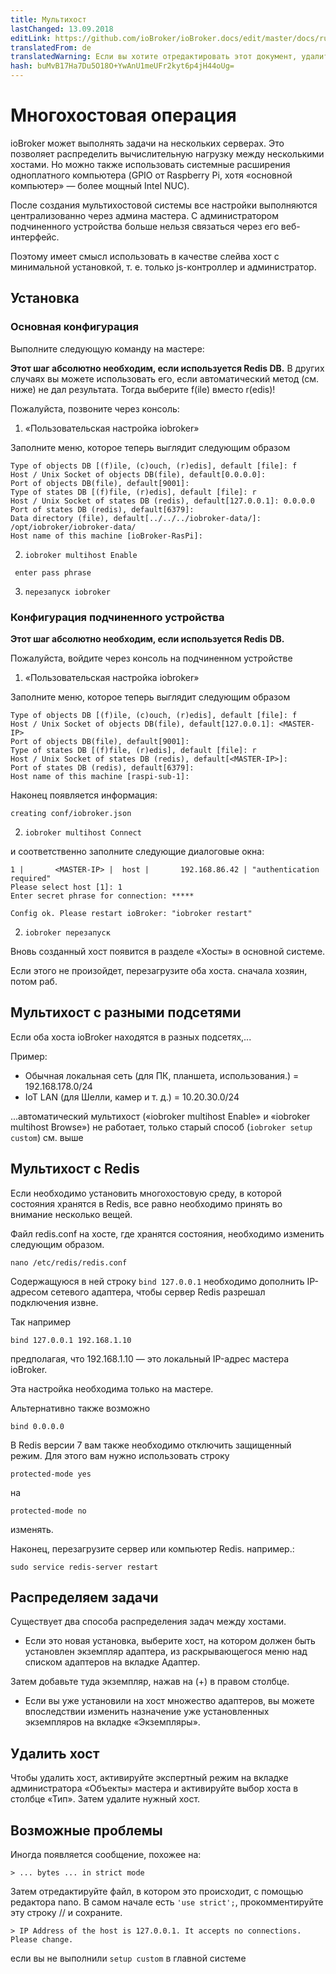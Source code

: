 ```yaml
---
title: Мультихост
lastChanged: 13.09.2018
editLink: https://github.com/ioBroker/ioBroker.docs/edit/master/docs/ru/config/multihost.md
translatedFrom: de
translatedWarning: Если вы хотите отредактировать этот документ, удалите поле «translatedFrom», в противном случае этот документ будет снова автоматически переведен
hash: buMvB17Ha7Du5O18O+YwAnU1meUFr2kyt6p4jH44oUg=
---
```

# Многохостовая операция
ioBroker может выполнять задачи на нескольких серверах. Это позволяет распределить вычислительную нагрузку между несколькими хостами.
Но можно также использовать системные расширения одноплатного компьютера (GPIO от Raspberry Pi, хотя «основной компьютер» — более мощный Intel NUC).

После создания мультихостовой системы все настройки выполняются централизованно через админа мастера. С администратором подчиненного устройства больше нельзя связаться через его веб-интерфейс.

Поэтому имеет смысл использовать в качестве слейва хост с минимальной установкой, т. е. только js-контроллер и администратор.

## Установка
### Основная конфигурация
Выполните следующую команду на мастере:

**Этот шаг абсолютно необходим, если используется Redis DB.** В других случаях вы можете использовать его, если автоматический метод (см. ниже) не дал результата. Тогда выберите f(ile) вместо r(edis)!

Пожалуйста, позвоните через консоль:

1. «Пользовательская настройка iobroker»

Заполните меню, которое теперь выглядит следующим образом

```
Type of objects DB [(f)ile, (c)ouch, (r)edis], default [file]: f
Host / Unix Socket of objects DB(file), default[0.0.0.0]:
Port of objects DB(file), default[9001]:
Type of states DB [(f)file, (r)edis], default [file]: r
Host / Unix Socket of states DB (redis), default[127.0.0.1]: 0.0.0.0
Port of states DB (redis), default[6379]:
Data directory (file), default[../../../iobroker-data/]: /opt/iobroker/iobroker-data/
Host name of this machine [ioBroker-RasPi]:
```

2. `iobroker multihost Enable`

``` enter pass phrase```

3. `перезапуск iobroker`

### Конфигурация подчиненного устройства
**Этот шаг абсолютно необходим, если используется Redis DB.**

Пожалуйста, войдите через консоль на подчиненном устройстве

1. «Пользовательская настройка iobroker»

Заполните меню, которое теперь выглядит следующим образом

```
Type of objects DB [(f)ile, (c)ouch, (r)edis], default [file]: f
Host / Unix Socket of objects DB(file), default[127.0.0.1]: <MASTER-IP>
Port of objects DB(file), default[9001]:
Type of states DB [(f)file, (r)edis], default [file]: r
Host / Unix Socket of states DB (redis), default[<MASTER-IP>]:
Port of states DB (redis), default[6379]:
Host name of this machine [raspi-sub-1]:
```

Наконец появляется информация:

```
creating conf/iobroker.json
```

2. `iobroker multihost Connect`

и соответственно заполните следующие диалоговые окна:

```
1 |       <MASTER-IP> |  host |       192.168.86.42 | "authentication required"
Please select host [1]: 1
Enter secret phrase for connection: *****

Config ok. Please restart ioBroker: "iobroker restart"
```

2. `iobroker перезапуск`

Вновь созданный хост появится в разделе «Хосты» в основной системе.

Если этого не произойдет, перезагрузите оба хоста. сначала хозяин, потом раб.

## Мультихост с разными подсетями
Если оба хоста ioBroker находятся в разных подсетях,...

Пример:

* Обычная локальная сеть (для ПК, планшета, использования.) = 192.168.178.0/24
* IoT LAN (для Шелли, камер и т. д.) = 10.20.30.0/24

...автоматический мультихост («iobroker multihost Enable» и «iobroker multihost Browse») не работает, только старый способ (`iobroker setup custom`) см. выше

## Мультихост с Redis
Если необходимо установить многохостовую среду, в которой состояния хранятся в Redis, все равно необходимо принять во внимание несколько вещей.

Файл redis.conf на хосте, где хранятся состояния, необходимо изменить следующим образом.

```
nano /etc/redis/redis.conf
```

Содержащуюся в ней строку `bind 127.0.0.1` необходимо дополнить IP-адресом сетевого адаптера, чтобы сервер Redis разрешал подключения извне.

Так например

```
bind 127.0.0.1 192.168.1.10
```

предполагая, что 192.168.1.10 — это локальный IP-адрес мастера ioBroker.

Эта настройка необходима только на мастере.

Альтернативно также возможно

```
bind 0.0.0.0
```

В Redis версии 7 вам также необходимо отключить защищенный режим. Для этого вам нужно использовать строку

```
protected-mode yes
```

на

```
protected-mode no
```

изменять.

Наконец, перезагрузите сервер или компьютер Redis. например.:

```
sudo service redis-server restart
```

## Распределяем задачи
Существует два способа распределения задач между хостами.

* Если это новая установка, выберите хост, на котором должен быть установлен экземпляр адаптера, из раскрывающегося меню над списком адаптеров на вкладке Адаптер.

Затем добавьте туда экземпляр, нажав на (+) в правом столбце.

* Если вы уже установили на хост множество адаптеров, вы можете впоследствии изменить назначение уже установленных экземпляров на вкладке «Экземпляры».

## Удалить хост
Чтобы удалить хост, активируйте экспертный режим на вкладке администратора «Объекты» мастера и активируйте выбор хоста в столбце «Тип». Затем удалите нужный хост.

## Возможные проблемы
Иногда появляется сообщение, похожее на:

```> ... bytes ... in strict mode```

Затем отредактируйте файл, в котором это происходит, с помощью редактора nano. В самом начале есть `'use strict';`, прокомментируйте эту строку // и сохраните.

```> IP Address of the host is 127.0.0.1. It accepts no connections. Please change.```

если вы не выполнили ``` setup custom ``` в главной системе

